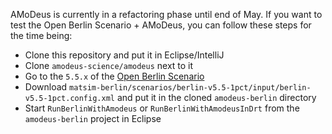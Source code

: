 AMoDeus is currently in a refactoring phase until end of May. If you want to test the Open Berlin Scenario + AMoDeus, 
you can follow these steps for the time being:

- Clone this repository and put it in Eclipse/IntelliJ
- Clone `amodeus-science/amodeus` next to it
- Go to the `5.5.x` of the [Open Berlin Scenario](https://github.com/matsim-scenarios/matsim-berlin)
- Download `matsim-berlin/scenarios/berlin-v5.5-1pct/input/berlin-v5.5-1pct.config.xml` and put it in the cloned `amodeus-berlin` directory
- Start `RunBerlinWithAmodeus` or `RunBerlinWithAmodeusInDrt` from the `amodeus-berlin` project in Eclipse
